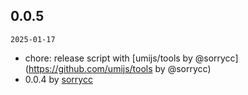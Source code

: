 ## 0.0.5

`2025-01-17`

- chore: release script with [umijs/tools by @sorrycc](https://github.com/umijs/tools by @sorrycc)
- 0.0.4 by [sorrycc](https://github.com/sorrycc)


